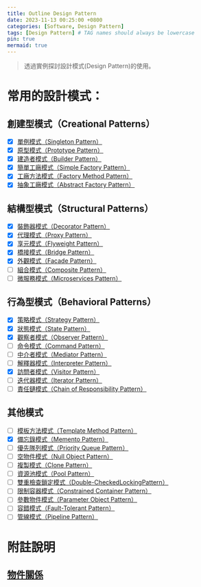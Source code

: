 ```yaml
---
title: Outline Design Pattern
date: 2023-11-13 00:25:00 +0800
categories: [Software, Design Pattern]
tags: [Design Pattern] # TAG names should always be lowercase
pin: true
mermaid: true
---
```


> 透過實例探討設計模式(Design Pattern)的使用。

# 常用的設計模式：

## 創建型模式（Creational Patterns）

- [X] [單例模式（Singleton Pattern）](/posts/Singleton-Pattern)
- [X] [原型模式（Prototype Pattern）](/posts/Prototype-Pattern)
- [X] [建造者模式（Builder Pattern）](/posts/Builder-Pattern)
- [X] [簡單工廠模式（Simple Factory Pattern）](/posts/Simple-Factory-Pattern)
- [X] [工廠方法模式（Factory Method Pattern）](/posts/Factory-Method-Pattern)
- [X] [抽象工廠模式（Abstract Factory Pattern）](/posts/Abstract-Factory-Pattern)

## 結構型模式（Structural Patterns）

- [X] [裝飾器模式（Decorator Pattern）](/posts/Decorator-Pattern)
- [X] [代理模式（Proxy Pattern）](/posts/Proxy-Pattern)
- [X] [享元模式（Flyweight Pattern）](/posts/Flyweight-Pattern)
- [X] [橋接模式（Bridge Pattern）](/posts/Bridge-Pattern)
- [X] [外觀模式（Facade Pattern）](/posts/Facade-Pattern)
- [ ] [組合模式（Composite Pattern）](/posts/Composite-Pattern)
- [ ] [微服務模式（Microservices Pattern）](/posts/Microservices-Pattern)

## 行為型模式（Behavioral Patterns）

- [X] [策略模式（Strategy Pattern）](/posts/Strategy-Pattern)
- [X] [狀態模式（State Pattern）](/posts/State-Pattern)
- [X] [觀察者模式（Observer Pattern）](/posts/Observer-Pattern)
- [ ] [命令模式（Command Pattern）](/posts/Command-Pattern)
- [ ] [中介者模式（Mediator Pattern）](/posts/Mediator-Pattern)
- [ ] [解釋器模式（Interpreter Pattern）](/posts/Interpreter-Pattern)
- [X] [訪問者模式（Visitor Pattern）](/posts/Visitor-Pattern)
- [ ] [迭代器模式（Iterator Pattern）](/posts/Iterator-Pattern)
- [ ] [責任鏈模式（Chain of Responsibility Pattern）](/posts/Chain-of-Responsibility-Pattern)

## 其他模式

- [ ] [模板方法模式（Template Method Pattern）](/posts/Template-Method-Pattern)
- [X] [備忘錄模式（Memento Pattern）](/posts/Memento-Pattern)
- [ ] [優先隊列模式（Priority Queue Pattern）](/posts/Priority-Queue-Pattern)
- [ ] [空物件模式（Null Object Pattern）](/posts/Null-Object-Pattern)
- [ ] [複製模式（Clone Pattern）](/posts/Clone-Pattern)
- [ ] [資源池模式（Pool Pattern）](/posts/Pool-Pattern)
- [ ] [雙重檢查鎖定模式（Double-CheckedLockingPattern）](/posts/Double-Checked-Locking-Pattern)
- [ ] [限制容器模式（Constrained Container Pattern）](/posts/Constrained-Container-Pattern)
- [ ] [參數物件模式（Parameter Object Pattern）](/posts/Parameter-Object-Pattern)
- [ ] [容錯模式（Fault-Tolerant Pattern）](/posts/Fault-Tolerant-Pattern)
- [ ] [管線模式（Pipeline Pattern）](/posts/Pipeline-Pattern)

# 附註說明

## [物件關係](/posts/Object-Relationship)
